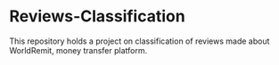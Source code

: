 # Reviews-Classification
This repository holds a project on classification of reviews made about WorldRemit, money transfer platform.
